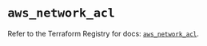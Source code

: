 # `aws_network_acl`

Refer to the Terraform Registry for docs: [`aws_network_acl`](https://registry.terraform.io/providers/hashicorp/aws/3.76.1/docs/resources/network_acl).
